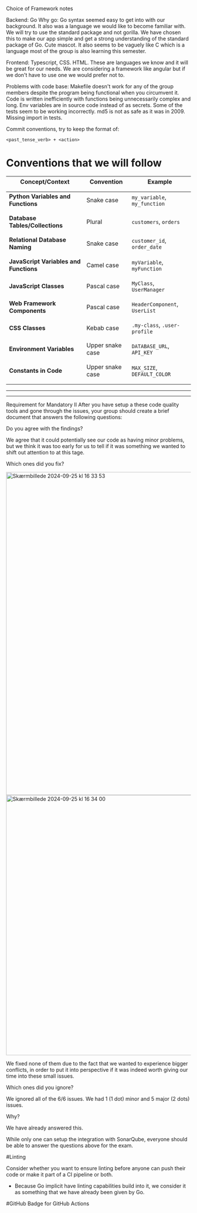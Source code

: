 Choice of Framework notes

Backend: Go
Why go:
Go syntax seemed easy to get into with our background. It also was a language we would like to become familiar with.
We will try to use the standard package and not gorilla. We have chosen this to make our app simple and get a strong understanding of the standard package of Go.
Cute mascot. It also seems to be vaguely like C which is a language most of the group is also learning this semester.

Frontend:
Typescript, CSS. HTML. These are languages we know and it will be great for our needs. We are considering a framework like angular but if we don't have to use one we would prefer not to.

Problems with code base:
Makefile doesn't work for any of the group members despite the program being functional when you circumvent it.
Code is written inefficiently with functions being unnecessarily complex and long.
Env variables are in source code instead of as secrets.
Some of the tests seem to be working incorrectly.
md5 is not as safe as it was in 2009.
Missing import in tests.

Commit conventions, try to keep the format of:

```
<past_tense_verb> + <action>
```

# Conventions that we will follow 
<table style="border-collapse: collapse; width: 100%;">
  <thead>
    <tr>
      <th style="padding-bottom: 17px;">Concept/Context</th>
      <th style="padding-bottom: 17px;">Convention</th>
      <th style="padding-bottom: 17px;">Example</th>
    </tr>
  </thead>
  <tbody>
    <tr>
      <td style="padding-bottom: 17px;"><strong>Python Variables and Functions</strong></td>
      <td style="padding-bottom: 17px;">Snake case</td>
      <td style="padding-bottom: 17px;"><code>my_variable</code>, <code>my_function</code></td>
    </tr>
    <tr>
      <td style="padding-bottom: 17px;"><strong>Database Tables/Collections</strong></td>
      <td style="padding-bottom: 17px;">Plural</td>
      <td style="padding-bottom: 17px;"><code>customers</code>, <code>orders</code></td>
    </tr>
    <tr>
      <td style="padding-bottom: 17px;"><strong>Relational Database Naming</strong></td>
      <td style="padding-bottom: 17px;">Snake case</td>
      <td style="padding-bottom: 17px;"><code>customer_id</code>, <code>order_date</code></td>
    </tr>
    <tr>
      <td style="padding-bottom: 17px;"><strong>JavaScript Variables and Functions</strong></td>
      <td style="padding-bottom: 17px;">Camel case</td>
      <td style="padding-bottom: 17px;"><code>myVariable</code>, <code>myFunction</code></td>
    </tr>
    <tr>
      <td style="padding-bottom: 17px;"><strong>JavaScript Classes</strong></td>
      <td style="padding-bottom: 17px;">Pascal case</td>
      <td style="padding-bottom: 17px;"><code>MyClass</code>, <code>UserManager</code></td>
    </tr>
    <tr>
      <td style="padding-bottom: 17px;"><strong>Web Framework Components</strong></td>
      <td style="padding-bottom: 17px;">Pascal case</td>
      <td style="padding-bottom: 17px;"><code>HeaderComponent</code>, <code>UserList</code></td>
    </tr>
    <tr>
      <td style="padding-bottom: 17px;"><strong>CSS Classes</strong></td>
      <td style="padding-bottom: 17px;">Kebab case</td>
      <td style="padding-bottom: 17px;"><code>.my-class</code>, <code>.user-profile</code></td>
    </tr>
    <tr>
      <td style="padding-bottom: 17px;"><strong>Environment Variables</strong></td>
      <td style="padding-bottom: 17px;">Upper snake case</td>
      <td style="padding-bottom: 17px;"><code>DATABASE_URL</code>, <code>API_KEY</code></td>
    </tr>
    <tr>
      <td style="padding-bottom: 17px;"><strong>Constants in Code</strong></td>
      <td style="padding-bottom: 17px;">Upper snake case</td>
      <td style="padding-bottom: 17px;"><code>MAX_SIZE</code>, <code>DEFAULT_COLOR</code></td>
    </tr>
  </tbody>
</table>

---


---
Requirement for Mandatory II
After you have setup a these code quality tools and gone through the issues, your group should create a brief document that answers the following questions:

Do you agree with the findings?

  We agree that it could potentially see our code as having minor problems, but we think it was too early for us to tell if it was something we wanted to shift out attention to at this tage.
  
Which ones did you fix?

<img width="879" alt="Skærmbillede 2024-09-25 kl  16 33 53" src="https://github.com/user-attachments/assets/c3235994-0a84-4c51-811f-f688dff4088e">

<img width="708" alt="Skærmbillede 2024-09-25 kl  16 34 00" src="https://github.com/user-attachments/assets/6ae46597-0231-4a9e-ba1a-17d065d4e275">


  We fixed none of them due to the fact that we wanted to experience bigger conflicts, in order to put it into perspective if it was indeed worth giving our time into these small issues.

Which ones did you ignore?

  We ignored all of the 6/6 issues. We had 1 (1 dot) minor and 5 major (2 dots) issues.

Why?

  We have already answered this.

While only one can setup the integration with SonarQube, everyone should be able to answer the questions above for the exam.

#Linting

Consider whether you want to ensure linting before anyone can push their code or make it part of a CI pipeline or both.

  - Because Go implicit have linting capabilities build into it, we consider it as something that we have already been given by Go.

#GitHub Badge for GitHub Actions

![<TEXT ON SHIELD>](https://github.com/<ORGANIZATION>/<REPOSITORY>/actions/workflows/<WORKFLOW_FILENAME.yml>/badge.svg?branch=main)
